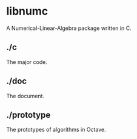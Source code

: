 libnumc
=======

A Numerical-Linear-Algebra package written in C.

./c
---

The major code.

./doc
-----

The document.

./prototype
-----------

The prototypes of algorithms in Octave.
